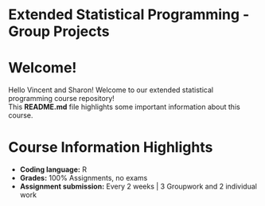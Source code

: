 # Extended Statistical Programming - Group Projects

# Welcome!

Hello Vincent and Sharon! Welcome to our extended statistical programming course repository!  
This **README.md** file highlights some important information about this course.

# Course Information Highlights

- **Coding language:** R
- **Grades:** 100% Assignments, no exams
- **Assignment submission:** Every 2 weeks | 3 Groupwork and 2 individual work
